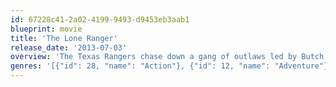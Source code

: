 ```yaml
---
id: 67228c41-2a02-4199-9493-d9453eb3aab1
blueprint: movie
title: 'The Lone Ranger'
release_date: '2013-07-03'
overview: 'The Texas Rangers chase down a gang of outlaws led by Butch Cavendish, but the gang ambushes the Rangers, seemingly killing them all. One survivor is found, however, by an American Indian named Tonto, who nurses him back to health. The Ranger, donning a mask and riding a white stallion named Silver, teams up with Tonto to bring the unscrupulous gang and others of that ilk to justice.'
genres: '[{"id": 28, "name": "Action"}, {"id": 12, "name": "Adventure"}, {"id": 37, "name": "Western"}]'
---
```


